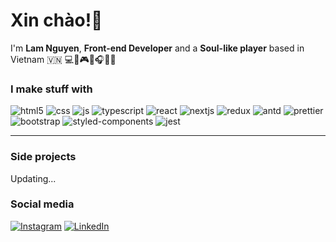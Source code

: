 <h1>Xin chào!👋</h1>

<p>I'm <strong>Lam Nguyen</strong>, <strong>Front-end Developer</strong> and a <strong>Soul-like player</strong> based in Vietnam 🇻🇳 💻📸🎮📖🎧😹🌱</p>

<h3>I make stuff with</h3>
<p>
   <!--    Colors palette here -->
   <!--    https://maketintsandshades.com/#0078D7 -->
   <img alt="html5" src="https://img.shields.io/badge/-HTML5-003c6c?style=flat-square&logo=html5&logoColor=white" />
   <img alt="css" src="https://img.shields.io/badge/-CSS-004881?style=flat-square&logo=css3&logoColor=white" />
   <img alt="js" src="https://img.shields.io/badge/-JavaScript-005497?style=flat-square&logo=javascript&logoColor=white" />
   <img alt="typescript" src="https://img.shields.io/badge/-TypeScript-0060ac?style=flat-square&logo=typescript&logoColor=white" />
   <img alt="react" src="https://img.shields.io/badge/-React-0060ac?style=flat-square&logo=react&logoColor=white" />
   <img alt="nextjs" src="https://img.shields.io/badge/-NextJS-006cc2?style=flat-square&logo=nextdotjs&logoColor=white" />
   <img alt="redux" src="https://img.shields.io/badge/-Redux-0078d7?style=flat-square&logo=redux&logoColor=white" />    
   <img alt="antd" src="https://img.shields.io/badge/-Antd-1a86db?style=flat-square&logo=antdesign&logoColor=white" />
   <img alt="prettier" src="https://img.shields.io/badge/-Prettier-3393df?style=flat-square&logo=prettier&logoColor=white" />
   <img alt="bootstrap" src="https://img.shields.io/badge/-Bootstrap-4da1e3?style=flat-square&logo=react&logoColor=white" />
   <img alt="styled-components" src="https://img.shields.io/badge/-Styled Components-66aee7?style=flat-square&logo=styledcomponents&logoColor=white" />
   <img alt="jest" src="https://img.shields.io/badge/-Jest-80bceb?style=flat-square&logo=jest&logoColor=white" />
</p>
<hr />

<h3>Side projects</h3>
<p>Updating...</p>

<h3>Social media</h3>
<a href="https://www.instagram.com/lamtronn" target="_blank"><img alt="Instagram" src="https://img.shields.io/badge/instagram-003c6c.svg?&style=for-the-badge&logo=instagram&logoColor=white" /></a>
<a href="https://www.linkedin.com/in/lam-nguyen-637829142" target="_blank"><img alt="LinkedIn" src="https://img.shields.io/badge/linkedin-%230077B5.svg?&style=for-the-badge&logo=linkedin&logoColor=white" /></a> 
